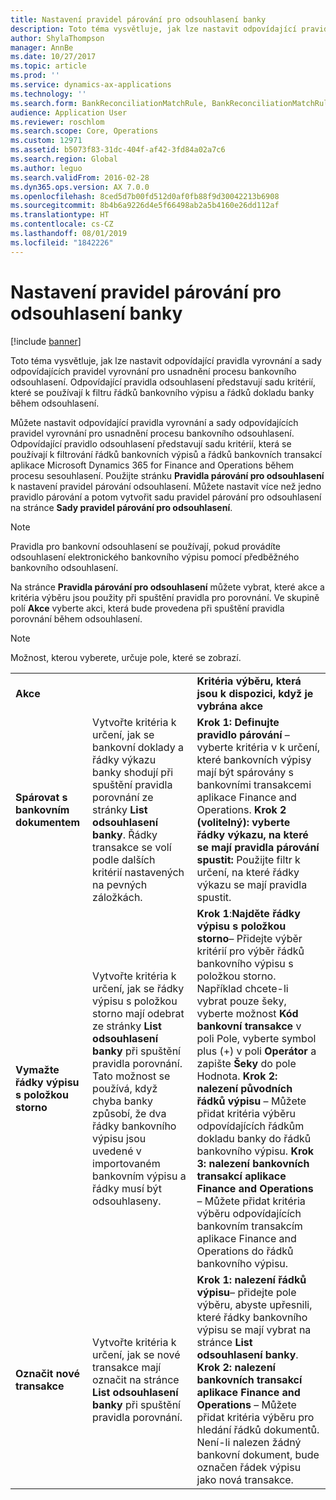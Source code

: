 ```yaml
---
title: Nastavení pravidel párování pro odsouhlasení banky
description: Toto téma vysvětluje, jak lze nastavit odpovídající pravidla vyrovnání a sady odpovídajících pravidel vyrovnání pro usnadnění procesu bankovního odsouhlasení. Odpovídající pravidla odsouhlasení představují sadu kritérií, které se používají k filtru řádků bankovního výpisu a řádků dokladu banky během odsouhlasení.
author: ShylaThompson
manager: AnnBe
ms.date: 10/27/2017
ms.topic: article
ms.prod: ''
ms.service: dynamics-ax-applications
ms.technology: ''
ms.search.form: BankReconciliationMatchRule, BankReconciliationMatchRuleSet
audience: Application User
ms.reviewer: roschlom
ms.search.scope: Core, Operations
ms.custom: 12971
ms.assetid: b5073f83-31dc-404f-af42-3fd84a02a7c6
ms.search.region: Global
ms.author: leguo
ms.search.validFrom: 2016-02-28
ms.dyn365.ops.version: AX 7.0.0
ms.openlocfilehash: 8ced5d7b00fd512d0af0fb88f9d30042213b6908
ms.sourcegitcommit: 8b4b6a9226d4e5f66498ab2a5b4160e26dd112af
ms.translationtype: HT
ms.contentlocale: cs-CZ
ms.lasthandoff: 08/01/2019
ms.locfileid: "1842226"
---
```

# <a name="set-up-bank-reconciliation-matching-rules"></a>Nastavení pravidel párování pro odsouhlasení banky

[!include [banner](../includes/banner.md)]

Toto téma vysvětluje, jak lze nastavit odpovídající pravidla vyrovnání a sady odpovídajících pravidel vyrovnání pro usnadnění procesu bankovního odsouhlasení. Odpovídající pravidla odsouhlasení představují sadu kritérií, které se používají k filtru řádků bankovního výpisu a řádků dokladu banky během odsouhlasení.

Můžete nastavit odpovídající pravidla vyrovnání a sady odpovídajících pravidel vyrovnání pro usnadnění procesu bankovního odsouhlasení. Odpovídající pravidlo odsouhlasení představují sadu kritérií, která se používají k filtrování řádků bankovních výpisů a řádků bankovních transakcí aplikace Microsoft Dynamics 365 for Finance and Operations během procesu sesouhlasení. Použijte stránku **Pravidla párování pro odsouhlasení** k nastavení pravidel párování odsouhlasení. Můžete nastavit více než jedno pravidlo párování a potom vytvořit sadu pravidel párování pro odsouhlasení na stránce **Sady pravidel párování pro odsouhlasení**. 

> [!NOTE] 
> Pravidla pro bankovní odsouhlasení se používají, pokud provádíte odsouhlasení elektronického bankovního výpisu pomocí předběžného bankovního odsouhlasení. 

Na stránce **Pravidla párování pro odsouhlasení** můžete vybrat, které akce a kritéria výběru jsou použity při spuštění pravidla pro porovnání. Ve skupině polí **Akce** vyberte akci, která bude provedena při spuštění pravidla porovnání během odsouhlasení.  

> [!NOTE] 
> Možnost, kterou vyberete, určuje pole, které se zobrazí.

|                                    |                                                                                                                                                                                                                                                                                                               |                                                                                                                                                                                                                                                                                                                                                                                                                                                                                                                                                                                                                                  |
|------------------------------------|---------------------------------------------------------------------------------------------------------------------------------------------------------------------------------------------------------------------------------------------------------------------------------------------------------------|----------------------------------------------------------------------------------------------------------------------------------------------------------------------------------------------------------------------------------------------------------------------------------------------------------------------------------------------------------------------------------------------------------------------------------------------------------------------------------------------------------------------------------------------------------------------------------------------------------------------------------|
| **Akce**                         |                                                                                                                                                                                                                                                                                                               | **Kritéria výběru, která jsou k dispozici, když je vybrána akce**                                                                                                                                                                                                                                                                                                                                                                                                                                                                                                                                                                         |
| **Spárovat s bankovním dokumentem**       | Vytvořte kritéria k určení, jak se bankovní doklady a řádky výkazu banky shodují při spuštění pravidla porovnání ze stránky **List odsouhlasení banky**. Řádky transakce se volí podle dalších kritérií nastavených na pevných záložkách.                                | **Krok 1: Definujte pravidlo párování** – vyberte kritéria v k určení, které bankovních výpisy mají být spárovány s bankovními transakcemi aplikace Finance and Operations. **Krok 2 (volitelný): vyberte řádky výkazu, na které se mají pravidla párování spustit:** Použijte filtr k určení, na které řádky výkazu se mají pravidla spustit.                                                                                                                                                                                                                                                                                                               |
| **Vymažte řádky výpisu s položkou storno** | Vytvořte kritéria k určení, jak se řádky výpisu s položkou storno mají odebrat ze stránky **List odsouhlasení banky** při spuštění pravidla porovnání. Tato možnost se používá, když chyba banky způsobí, že dva řádky bankovního výpisu jsou uvedené v importovaném bankovním výpisu a řádky musí být odsouhlaseny. | **Krok 1**:**Najděte řádky výpisu s položkou storno**– Přidejte výběr kritérií pro výběr řádků bankovního výpisu s položkou storno. Například chcete-li vybrat pouze šeky, vyberte možnost **Kód bankovní transakce** v poli Pole, vyberte symbol plus (+) v poli **Operátor** a zapište **Šeky** do pole Hodnota. **Krok 2: nalezení původních řádků výpisu** – Můžete přidat kritéria výběru odpovídajících řádkům dokladu banky do řádků bankovního výpisu. **Krok 3: nalezení bankovních transakcí aplikace Finance and Operations** – Můžete přidat kritéria výběru odpovídajících bankovním transakcím aplikace Finance and Operations do řádků bankovního výpisu. |
| **Označit nové transakce**          | Vytvořte kritéria k určení, jak se nové transakce mají označit na stránce **List odsouhlasení banky** při spuštění pravidla porovnání.                                                                                                                                                                 | **Krok 1: nalezení řádků výpisu**– přidejte pole výběru, abyste upřesnili, které řádky bankovního výpisu se mají vybrat na stránce **List odsouhlasení banky**. **Krok 2: nalezení bankovních transakcí aplikace Finance and Operations** – Můžete přidat kritéria výběru pro hledání řádků dokumentů. Není-li nalezen žádný bankovní dokument, bude označen řádek výpisu jako nová transakce.                                                                                                                                                                                                                                             |








